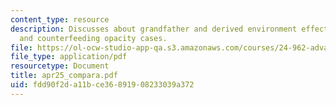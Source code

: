 ```yaml
---
content_type: resource
description: Discusses about grandfather and derived environment effects on linguistic,
  and counterfeeding opacity cases.
file: https://ol-ocw-studio-app-qa.s3.amazonaws.com/courses/24-962-advanced-phonology-spring-2005/fdd90f2da11bce36891908233039a372_apr25_compara.pdf
file_type: application/pdf
resourcetype: Document
title: apr25_compara.pdf
uid: fdd90f2d-a11b-ce36-8919-08233039a372
---
```

